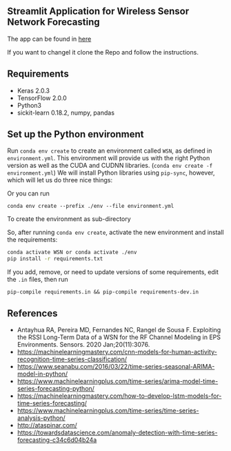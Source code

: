 ## Streamlit Application for Wireless Sensor Network Forecasting

The app can be found in [here](https://share.streamlit.io/charlie5dh/wsn_streamlit_app/main/Streamlit/attention_st.py)

If you want to changel it clone the Repo and follow the instructions.

## Requirements

- Keras 2.0.3
- TensorFlow 2.0.0
- Python3
- sickit-learn 0.18.2, numpy, pandas

## Set up the Python environment

Run `conda env create` to create an environment called `WSN`, as defined in `environment.yml`.
This environment will provide us with the right Python version as well as the CUDA and CUDNN libraries. (`conda env create -f environment.yml`)
We will install Python libraries using `pip-sync`, however, which will let us do three nice things:

Or you can run

```
conda env create --prefix ./env --file environment.yml
```

To create the environment as sub-directory

So, after running `conda env create`, activate the new environment and install the requirements:

```sh
conda activate WSN or conda activate ./env
pip install -r requirements.txt
```

If you add, remove, or need to update versions of some requirements, edit the `.in` files, then run

```
pip-compile requirements.in && pip-compile requirements-dev.in
```

## References

- Antayhua RA, Pereira MD, Fernandes NC, Rangel de Sousa F. Exploiting the RSSI Long-Term Data of a WSN for the RF Channel Modeling in EPS Environments. Sensors. 2020 Jan;20(11):3076.
- https://machinelearningmastery.com/cnn-models-for-human-activity-recognition-time-series-classification/
- https://www.seanabu.com/2016/03/22/time-series-seasonal-ARIMA-model-in-python/
- https://www.machinelearningplus.com/time-series/arima-model-time-series-forecasting-python/
- https://machinelearningmastery.com/how-to-develop-lstm-models-for-time-series-forecasting/
- https://www.machinelearningplus.com/time-series/time-series-analysis-python/
- http://ataspinar.com/
- https://towardsdatascience.com/anomaly-detection-with-time-series-forecasting-c34c6d04b24a

[Journals]: http://cloud.traceback.com.br/wsn/wsn_001/journal_ufsc.html
[Features]: https://drive.google.com/file/d/1FrHvWn6LV07Cr1v8F4M5h3x2uOiuNQNC/view?usp=sharing
[RSSI]: https://drive.google.com/file/d/1CJ2gMGHWHt7aM0wH0L7lAgxefcpQZTRV/view?usp=sharing
[Snapshots]: http://cloud.traceback.com.br/wsn/dashlist_cdsa.html
